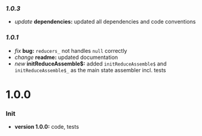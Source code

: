 ### _1.0.3_

- _update_ **dependencies:** updated all dependencies and code conventions

### _1.0.1_

- _fix_ **bug:** `reducers_` not handles `null` correctly
- _change_ **readme:** updated documentation
- _new_ **initReduceAssemble\$:** added `initReduceAssemble$` and `initReduceAssemble$_` as the main state assembler incl. tests

# **1.0.0**

### Init

- **version 1.0.0:** code, tests
